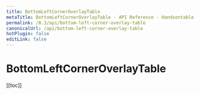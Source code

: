 ```yaml
---
title: BottomLeftCornerOverlayTable
metaTitle: BottomLeftCornerOverlayTable - API Reference - Handsontable Documentation
permalink: /8.3/api/bottom-left-corner-overlay-table
canonicalUrl: /api/bottom-left-corner-overlay-table
hotPlugin: false
editLink: false
---
```


# BottomLeftCornerOverlayTable

[[toc]]

